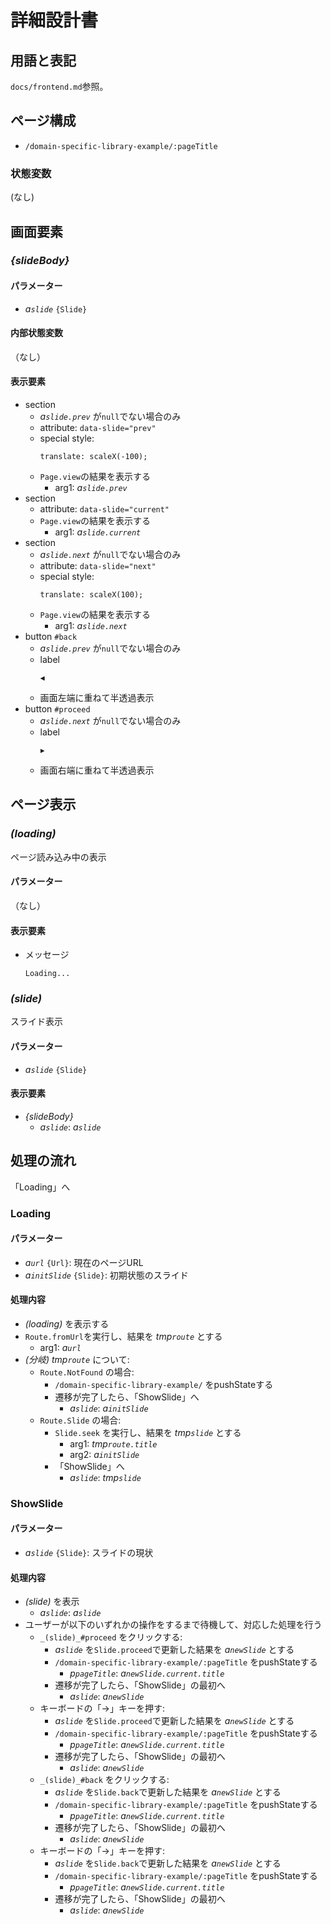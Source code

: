 # 詳細設計書

## 用語と表記

`docs/frontend.md`参照。

## ページ構成

* `/domain-specific-library-example/:pageTitle`

### 状態変数

(なし)

## 画面要素

### _{slideBody}_

#### パラメーター

* _a`slide`_ `{Slide}`

#### 内部状態変数

（なし）

#### 表示要素

* section
    * _a`slide.prev`_ が`null`でない場合のみ
    * attribute: `data-slide="prev"`
    * special style:
        ```
        translate: scaleX(-100);
        ```
    * `Page.view`の結果を表示する
        * arg1: _a`slide.prev`_
* section
    * attribute: `data-slide="current"`
    * `Page.view`の結果を表示する
        * arg1: _a`slide.current`_
* section
    * _a`slide.next`_ が`null`でない場合のみ
    * attribute: `data-slide="next"`
    * special style:
        ```
        translate: scaleX(100);
        ```
    * `Page.view`の結果を表示する
        * arg1: _a`slide.next`_
* button `#back`
    * _a`slide.prev`_ が`null`でない場合のみ
    * label
        ```
        ◀
        ```
    * 画面左端に重ねて半透過表示
* button `#proceed`
    * _a`slide.next`_ が`null`でない場合のみ
    * label
        ```
        ▶
        ```
    * 画面右端に重ねて半透過表示

## ページ表示

### _(loading)_

ページ読み込み中の表示

#### パラメーター

（なし）

#### 表示要素

* メッセージ
    ```
    Loading...
    ```

### _(slide)_

スライド表示

#### パラメーター

* _a`slide`_ `{Slide}`

#### 表示要素

* _{slideBody}_
    * _a`slide`_: _a`slide`_

## 処理の流れ

「Loading」へ

### Loading

#### パラメーター

* _a`url`_ `{Url}`: 現在のページURL
* _a`initSlide`_ `{Slide}`: 初期状態のスライド

#### 処理内容

* _(loading)_ を表示する
* `Route.fromUrl`を実行し、結果を _tmp`route`_ とする
    * arg1: _a`url`_
* *(分岐)* _tmp`route`_ について:
    * `Route.NotFound` の場合:
        * `/domain-specific-library-example/` をpushStateする
        * 遷移が完了したら、「ShowSlide」へ
            * _a`slide`_: _a`initSlide`_
    * `Route.Slide` の場合:
        * `Slide.seek` を実行し、結果を _tmp`slide`_ とする
            * arg1: _tmp`route.title`_
            * arg2: _a`initSlide`_
        * 「ShowSlide」へ
            * _a`slide`_: _tmp`slide`_

### ShowSlide

#### パラメーター

* _a`slide`_ `{Slide}`: スライドの現状

#### 処理内容

* _(slide)_ を表示
    * _a`slide`_: _a`slide`_
* ユーザーが以下のいずれかの操作をするまで待機して、対応した処理を行う
    * `_(slide)_#proceed` をクリックする:
        * _a`slide`_ を`Slide.proceed`で更新した結果を _a`newSlide`_ とする
        * `/domain-specific-library-example/:pageTitle` をpushStateする
            * _p`pageTitle`_: _a`newSlide.current.title`_
        * 遷移が完了したら、「ShowSlide」の最初へ
            * _a`slide`_: _a`newSlide`_
    * キーボードの「→」キーを押す:
        * _a`slide`_ を`Slide.proceed`で更新した結果を _a`newSlide`_ とする
        * `/domain-specific-library-example/:pageTitle` をpushStateする
            * _p`pageTitle`_: _a`newSlide.current.title`_
        * 遷移が完了したら、「ShowSlide」の最初へ
            * _a`slide`_: _a`newSlide`_
    * `_(slide)_#back` をクリックする:
        * _a`slide`_ を`Slide.back`で更新した結果を _a`newSlide`_ とする
        * `/domain-specific-library-example/:pageTitle` をpushStateする
            * _p`pageTitle`_: _a`newSlide.current.title`_
        * 遷移が完了したら、「ShowSlide」の最初へ
            * _a`slide`_: _a`newSlide`_
    * キーボードの「→」キーを押す:
        * _a`slide`_ を`Slide.back`で更新した結果を _a`newSlide`_ とする
        * `/domain-specific-library-example/:pageTitle` をpushStateする
            * _p`pageTitle`_: _a`newSlide.current.title`_
        * 遷移が完了したら、「ShowSlide」の最初へ
            * _a`slide`_: _a`newSlide`_
